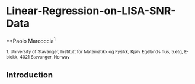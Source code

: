 # Linear-Regression-on-LISA-SNR-Data
**Paolo Marcoccia<sup>1</sup>

<sub>1. University of Stavanger, Institutt for Matematikk og Fysikk, Kjølv Egelands hus, 5.etg, E-blokk, 4021 Stavanger, Norway </sub>   

## Introduction ##
